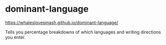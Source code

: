 # dominant-language
https://whaleslovesmash.github.io/dominant-language/

Tells you percentage breakdowns of which languages and writing directions you enter.
